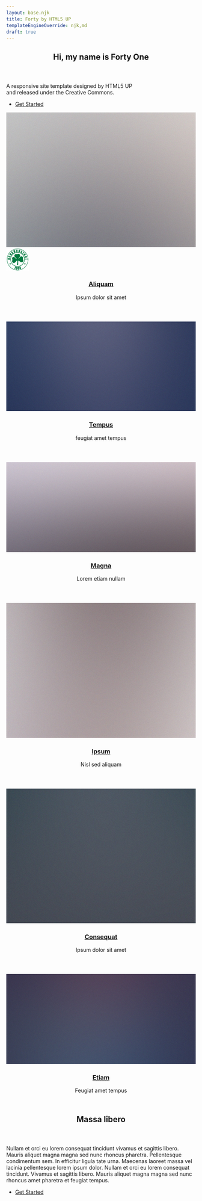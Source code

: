 ```yaml
---
layout: base.njk
title: Forty by HTML5 UP
templateEngineOverride: njk,md
draft: true
---
```

<!-- Banner -->

<section id="banner" class="major">
    <div class="inner">
        <header class="major">
            <h1>Hi, my name is Forty One</h1>
        </header>
        <div class="content">
            <p>A responsive site template designed by HTML5 UP<br />
            and released under the Creative Commons.</p>
            <ul class="actions">
                <li><a href="#one" class="button next scrolly">Get Started</a></li>
            </ul>
        </div>
    </div>
</section>

<!-- Main -->

<div id="main">
    <section id="one" class="tiles">
        <article>
            <span class="image">
                <img src="/assets/images/pic01.jpg" alt="" />
<img src="/assets/images/Panathinaikos-football-seal.png" alt="" />
            </span>
            <header class="major">
                <h3><a href="/landing/" class="link">Aliquam</a></h3>
                <p>Ipsum dolor sit amet</p>
            </header>
        </article>
        <article>
            <span class="image">
                <img src="/assets/images/pic02.jpg" alt="" />
            </span>
            <header class="major">
                <h3><a href="landing.html" class="link">Tempus</a></h3>
                <p>feugiat amet tempus</p>
            </header>
        </article>
        <article>
            <span class="image">
                <img src="/assets/images/pic03.jpg" alt="" />
            </span>
            <header class="major">
                <h3><a href="landing.html" class="link">Magna</a></h3>
                <p>Lorem etiam nullam</p>
            </header>
        </article>
        <article>
            <span class="image">
                <img src="/assets/images/pic04.jpg" alt="" />
            </span>
            <header class="major">
                <h3><a href="landing.html" class="link">Ipsum</a></h3>
                <p>Nisl sed aliquam</p>
            </header>
        </article>
        <article>
            <span class="image">
                <img src="/assets/images/pic05.jpg" alt="" />
            </span>
            <header class="major">
                <h3><a href="landing.html" class="link">Consequat</a></h3>
                <p>Ipsum dolor sit amet</p>
            </header>
        </article>
        <article>
            <span class="image">
                <img src="/assets/images/pic06.jpg" alt="" />
            </span>
            <header class="major">
                <h3><a href="landing.html" class="link">Etiam</a></h3>
                <p>Feugiat amet tempus</p>
            </header>
        </article>
    </section>
    <section id="two">
        <div class="inner">
            <header class="major">
                <h2>Massa libero</h2>
            </header>
            <p>Nullam et orci eu lorem consequat tincidunt vivamus et sagittis libero. Mauris aliquet magna magna sed nunc rhoncus pharetra. Pellentesque condimentum sem. In efficitur ligula tate urna. Maecenas laoreet massa vel lacinia pellentesque lorem ipsum dolor. Nullam et orci eu lorem consequat tincidunt. Vivamus et sagittis libero. Mauris aliquet magna magna sed nunc rhoncus amet pharetra et feugiat tempus.</p>
            <ul class="actions">
                <li><a href="landing.html" class="button next">Get Started</a></li>
            </ul>
        </div>
    </section>
</div>